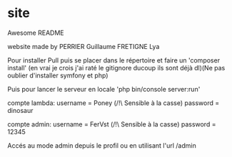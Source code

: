 # site

Awesome README

website made by PERRIER Guillaume FRETIGNE Lya

Pour installer Pull puis se placer dans le répertoire et faire un 'composer install' (en vrai je crois j'ai raté le gitignore ducoup ils sont déjà dl)(Ne pas oublier d'installer symfony et php)

Puis pour lancer le serveur en locale 'php bin/console server:run'




compte lambda:
  username = Poney                  (/!\ Sensible à la casse)
  password = dinosaur 
  
  
compte admin:
  username = FerVst                  (/!\ Sensible à la casse)
  password = 12345 
  
  
Accés au mode admin depuis le profil ou en utilisant l'url /admin


